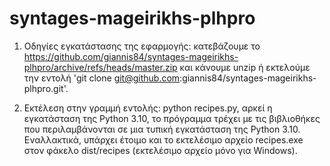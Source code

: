 # syntages-mageirikhs-plhpro

1. Οδηγίες εγκατάστασης της εφαρμογής: κατεβάζουμε το https://github.com/giannis84/syntages-mageirikhs-plhpro/archive/refs/heads/master.zip και κάνουμε unzip ή εκτελούμε την εντολή 'git clone git@github.com:giannis84/syntages-mageirikhs-plhpro.git'.

2. Εκτέλεση στην γραμμή εντολής: python recipes.py, αρκεί η εγκατάσταση της Python 3.10, το πρόγραμμα τρέχει με τις βιβλιοθήκες που περιλαμβάνονται σε μια τυπική εγκατάσταση της Python 3.10. Εναλλακτικά, υπάρχει έτοιμο και το εκτελέσιμο αρχείο recipes.exe στον φάκελο dist/recipes (εκτελέσιμο αρχείο μόνο για Windows).